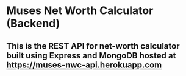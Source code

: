 # Muses Net Worth Calculator (Backend)

## This is the REST API for net-worth calculator built using Express and MongoDB hosted at https://muses-nwc-api.herokuapp.com
